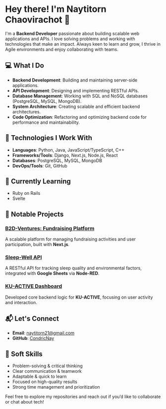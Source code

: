 # Hey there! I'm Naytitorn Chaovirachot 👋

I'm a **Backend Developer** passionate about building scalable web applications and APIs. I love solving problems and working with technologies that make an impact. Always keen to learn and grow, I thrive in Agile environments and enjoy collaborating with teams.

## 💻 What I Do
- **Backend Development**: Building and maintaining server-side applications.
- **API Development**: Designing and implementing RESTful APIs.
- **Database Management**: Working with SQL and NoSQL databases (PostgreSQL, MySQL, MongoDB).
- **System Architecture**: Creating scalable and efficient backend architectures.
- **Code Optimization**: Refactoring and optimizing backend code for performance and maintainability.

## 🔧 Technologies I Work With
- **Languages**: Python, Java, JavaScript/TypeScript, C++
- **Frameworks/Tools**: Django, Next.js, Node.js, React
- **Databases**: PostgreSQL, MySQL, MongoDB
- **DevOps/Tools**: Git, GitHub

## 🌱 Currently Learning
- Ruby on Rails
- Svelte

## 🚀 Notable Projects

### [B2D-Ventures: Fundraising Platform](https://github.com/Sosokker/B2D-Ventures)
A scalable platform for managing fundraising activities and user participation, built with **Next.js**.

### [Sleep-Well API](https://github.com/Nantawat6510545543/sleep-well)
A RESTful API for tracking sleep quality and environmental factors, integrated with **Google Sheets** via **Node-RED**.

### [KU-ACTIVE Dashboard](https://github.com/Nantawat6510545543/KU-ACTIVE)
Developed core backend logic for **KU-ACTIVE**, focusing on user activity and interaction.

## 📬 Let's Connect
- **Email**: naytitorn21@gmail.com
- **GitHub**: [CondricNay](https://github.com/CondricNay)

## 🎯 Soft Skills
- Problem-solving & critical thinking
- Clear communication & teamwork
- Adaptable & quick to learn
- Focused on high-quality results
- Strong time management and prioritization

Feel free to explore my repositories and reach out if you’d like to collaborate or chat about tech!

<!--
**CondricNay/CondricNay** is a ✨ _special_ ✨ repository because its `README.md` (this file) appears on your GitHub profile.

Here are some ideas to get you started:

- 🔭 I’m currently working on ...
- 🌱 I’m currently learning ...
- 👯 I’m looking to collaborate on ...
- 🤔 I’m looking for help with ...
- 💬 Ask me about ...
- 📫 How to reach me: ...
- 😄 Pronouns: ...
- ⚡ Fun fact: ...
-->
